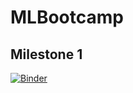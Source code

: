 # MLBootcamp

## Milestone 1
[![Binder](https://mybinder.org/badge_logo.svg)](https://mybinder.org/v2/gh/AlfredoGJ/MLBootcamp/master?labpath=milestone-1%2Fmilestone.ipynb)
